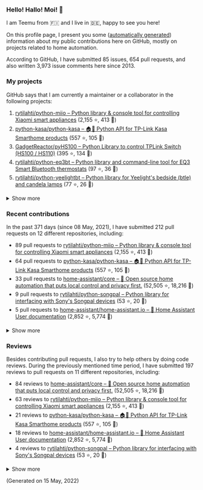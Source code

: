 
<!-- {'rateLimit': {'cost': 1, 'remaining': 4996, 'resetAt': '2022-05-15T04:09:22Z'}, 'user': {'twitterUsername': None, 'createdAt': '2013-02-26T14:57:51Z', 'commitComments': {'totalCount': 32}, 'issueComments': {'totalCount': 3973}, 'issues': {'totalCount': 85}, 'pullRequests': {'totalCount': 654}, 'contributionsCollection': {'totalCommitContributions': 255, 'totalIssueContributions': 19, 'totalPullRequestContributions': 212, 'totalPullRequestReviewContributions': 197, 'totalRepositoriesWithContributedCommits': 12, 'totalRepositoriesWithContributedPullRequestReviews': 9, 'totalRepositoriesWithContributedPullRequests': 11, 'startedAt': '2021-05-08T22:00:00Z', 'endedAt': '2022-05-15T21:59:59Z', 'totalRepositoriesWithContributedIssues': 4, 'repositoryContributions': {'totalCount': 4}, 'pullRequestContributions': {'totalCount': 212}, 'pullRequestContributionsByRepository': [{'contributions': {'totalCount': 89}, 'repository': {'nameWithOwner': 'rytilahti/python-miio', 'url': 'https://github.com/rytilahti/python-miio', 'stargazerCount': 2155, 'description': 'Python library & console tool for controlling Xiaomi smart appliances', 'forkCount': 413}}, {'contributions': {'totalCount': 64}, 'repository': {'nameWithOwner': 'python-kasa/python-kasa', 'url': 'https://github.com/python-kasa/python-kasa', 'stargazerCount': 557, 'description': '🏠🤖 Python API for TP-Link Kasa Smarthome products', 'forkCount': 105}}, {'contributions': {'totalCount': 33}, 'repository': {'nameWithOwner': 'home-assistant/core', 'url': 'https://github.com/home-assistant/core', 'stargazerCount': 52505, 'description': ':house_with_garden: Open source home automation that puts local control and privacy first.', 'forkCount': 18216}}, {'contributions': {'totalCount': 9}, 'repository': {'nameWithOwner': 'rytilahti/python-songpal', 'url': 'https://github.com/rytilahti/python-songpal', 'stargazerCount': 53, 'description': "Python library for interfacing with Sony's Songpal devices", 'forkCount': 20}}, {'contributions': {'totalCount': 5}, 'repository': {'nameWithOwner': 'home-assistant/home-assistant.io', 'url': 'https://github.com/home-assistant/home-assistant.io', 'stargazerCount': 2852, 'description': ':blue_book: Home Assistant User documentation', 'forkCount': 5774}}, {'contributions': {'totalCount': 4}, 'repository': {'nameWithOwner': 'SoCo/SoCo', 'url': 'https://github.com/SoCo/SoCo', 'stargazerCount': 1310, 'description': 'SoCo (Sonos Controller) is a Python project that allows you to programmatically control Sonos speakers.', 'forkCount': 222}}, {'contributions': {'totalCount': 3}, 'repository': {'nameWithOwner': 'rytilahti/homeassistant-upnp-availability', 'url': 'https://github.com/rytilahti/homeassistant-upnp-availability', 'stargazerCount': 10, 'description': 'UPnP Availability sensor for Home Assistant', 'forkCount': 5}}, {'contributions': {'totalCount': 2}, 'repository': {'nameWithOwner': 'rytilahti/python-eq3bt', 'url': 'https://github.com/rytilahti/python-eq3bt', 'stargazerCount': 97, 'description': 'Python library and command-line tool for EQ3 Smart Bluetooth thermostats', 'forkCount': 36}}, {'contributions': {'totalCount': 1}, 'repository': {'nameWithOwner': 'home-assistant/frontend', 'url': 'https://github.com/home-assistant/frontend', 'stargazerCount': 2357, 'description': ':lollipop: Frontend for Home Assistant', 'forkCount': 1631}}, {'contributions': {'totalCount': 1}, 'repository': {'nameWithOwner': 'home-assistant/developers.home-assistant', 'url': 'https://github.com/home-assistant/developers.home-assistant', 'stargazerCount': 152, 'description': 'Developers website for Home Assistant.', 'forkCount': 537}}, {'contributions': {'totalCount': 1}, 'repository': {'nameWithOwner': 'StevenLooman/async_upnp_client', 'url': 'https://github.com/StevenLooman/async_upnp_client', 'stargazerCount': 33, 'description': 'Async UPnP Client for Python', 'forkCount': 27}}], 'issueContributions': {'totalCount': 19}, 'pullRequestReviewContributionsByRepository': [{'contributions': {'totalCount': 84}, 'repository': {'description': ':house_with_garden: Open source home automation that puts local control and privacy first.', 'nameWithOwner': 'home-assistant/core', 'url': 'https://github.com/home-assistant/core', 'stargazerCount': 52505, 'forkCount': 18216}}, {'contributions': {'totalCount': 63}, 'repository': {'description': 'Python library & console tool for controlling Xiaomi smart appliances', 'nameWithOwner': 'rytilahti/python-miio', 'url': 'https://github.com/rytilahti/python-miio', 'stargazerCount': 2155, 'forkCount': 413}}, {'contributions': {'totalCount': 21}, 'repository': {'description': '🏠🤖 Python API for TP-Link Kasa Smarthome products', 'nameWithOwner': 'python-kasa/python-kasa', 'url': 'https://github.com/python-kasa/python-kasa', 'stargazerCount': 557, 'forkCount': 105}}, {'contributions': {'totalCount': 18}, 'repository': {'description': ':blue_book: Home Assistant User documentation', 'nameWithOwner': 'home-assistant/home-assistant.io', 'url': 'https://github.com/home-assistant/home-assistant.io', 'stargazerCount': 2852, 'forkCount': 5774}}, {'contributions': {'totalCount': 4}, 'repository': {'description': "Python library for interfacing with Sony's Songpal devices", 'nameWithOwner': 'rytilahti/python-songpal', 'url': 'https://github.com/rytilahti/python-songpal', 'stargazerCount': 53, 'forkCount': 20}}, {'contributions': {'totalCount': 3}, 'repository': {'description': 'Python library and command-line tool for EQ3 Smart Bluetooth thermostats', 'nameWithOwner': 'rytilahti/python-eq3bt', 'url': 'https://github.com/rytilahti/python-eq3bt', 'stargazerCount': 97, 'forkCount': 36}}, {'contributions': {'totalCount': 2}, 'repository': {'description': 'Developers website for Home Assistant.', 'nameWithOwner': 'home-assistant/developers.home-assistant', 'url': 'https://github.com/home-assistant/developers.home-assistant', 'stargazerCount': 152, 'forkCount': 537}}, {'contributions': {'totalCount': 1}, 'repository': {'description': 'UPnP Availability sensor for Home Assistant', 'nameWithOwner': 'rytilahti/homeassistant-upnp-availability', 'url': 'https://github.com/rytilahti/homeassistant-upnp-availability', 'stargazerCount': 10, 'forkCount': 5}}, {'contributions': {'totalCount': 1}, 'repository': {'description': 'SoCo (Sonos Controller) is a Python project that allows you to programmatically control Sonos speakers.', 'nameWithOwner': 'SoCo/SoCo', 'url': 'https://github.com/SoCo/SoCo', 'stargazerCount': 1310, 'forkCount': 222}}]}, 'followers': {'totalCount': 167}, 'repositories': {'nodes': [{'description': 'Python library & console tool for controlling Xiaomi smart appliances', 'stargazerCount': 2155, 'name': 'python-miio', 'nameWithOwner': 'rytilahti/python-miio', 'forkCount': 413, 'url': 'https://github.com/rytilahti/python-miio'}, {'description': '🏠🤖 Python API for TP-Link Kasa Smarthome products', 'stargazerCount': 557, 'name': 'python-kasa', 'nameWithOwner': 'python-kasa/python-kasa', 'forkCount': 105, 'url': 'https://github.com/python-kasa/python-kasa'}, {'description': 'Python Library to control TPLink Switch (HS100 / HS110)', 'stargazerCount': 395, 'name': 'pyHS100', 'nameWithOwner': 'GadgetReactor/pyHS100', 'forkCount': 134, 'url': 'https://github.com/GadgetReactor/pyHS100'}, {'description': 'Python library and command-line tool for EQ3 Smart Bluetooth thermostats', 'stargazerCount': 97, 'name': 'python-eq3bt', 'nameWithOwner': 'rytilahti/python-eq3bt', 'forkCount': 36, 'url': 'https://github.com/rytilahti/python-eq3bt'}, {'description': "Python library for Yeelight's bedside (btle) and candela lamps", 'stargazerCount': 77, 'name': 'python-yeelightbt', 'nameWithOwner': 'rytilahti/python-yeelightbt', 'forkCount': 26, 'url': 'https://github.com/rytilahti/python-yeelightbt'}, {'description': "Python library for interfacing with Sony's Songpal devices", 'stargazerCount': 53, 'name': 'python-songpal', 'nameWithOwner': 'rytilahti/python-songpal', 'forkCount': 20, 'url': 'https://github.com/rytilahti/python-songpal'}, {'description': 'Control your Home Assistant media players from your desktop using MPRIS', 'stargazerCount': 14, 'name': 'homeassistant-mpris-bridge', 'nameWithOwner': 'rytilahti/homeassistant-mpris-bridge', 'forkCount': 0, 'url': 'https://github.com/rytilahti/homeassistant-mpris-bridge'}, {'description': 'Python library for accessing ubus over JSON-RPC', 'stargazerCount': 14, 'name': 'python-ubus', 'nameWithOwner': 'rytilahti/python-ubus', 'forkCount': 10, 'url': 'https://github.com/rytilahti/python-ubus'}, {'description': 'UPnP Availability sensor for Home Assistant', 'stargazerCount': 10, 'name': 'homeassistant-upnp-availability', 'nameWithOwner': 'rytilahti/homeassistant-upnp-availability', 'forkCount': 5, 'url': 'https://github.com/rytilahti/homeassistant-upnp-availability'}, {'description': 'Everything you ever wanted to know about caching resolvers but were afraid to ask', 'stargazerCount': 5, 'name': 'ripe-hackathon-dns-caching', 'nameWithOwner': 'DNS-OARC/ripe-hackathon-dns-caching', 'forkCount': 2, 'url': 'https://github.com/DNS-OARC/ripe-hackathon-dns-caching'}, {'description': 'Python interface for intel_nuc_led kernel driver', 'stargazerCount': 2, 'name': 'python-nucled', 'nameWithOwner': 'rytilahti/python-nucled', 'forkCount': 1, 'url': 'https://github.com/rytilahti/python-nucled'}, {'description': None, 'stargazerCount': 0, 'name': 'rytilahti', 'nameWithOwner': 'rytilahti/rytilahti', 'forkCount': 0, 'url': 'https://github.com/rytilahti/rytilahti'}]}, 'organizations': {'nodes': [{'url': 'https://github.com/home-assistant', 'viewerIsAMember': True, 'name': 'Home Assistant'}, {'url': 'https://github.com/python-kasa', 'viewerIsAMember': True, 'name': 'python-kasa'}]}}} -->
### Hello! Hallo! Moi! 👋

I am Teemu from 🇫🇮 and I live in 🇩🇪, happy to see you here!

On this profile page, I present you some ([automatically generated](https://github.com/rytilahti/rytilahti)) information about my public contributions here on GitHub, 
mostly on projects related to home automation.

According to GitHub, I have submitted 85 issues, 654 pull requests,
and also written 3,973 issue comments here since 2013.


### My projects

GitHub says that I am currently a maintainer or a collaborator in the following projects:

1. [rytilahti/python-miio – Python library & console tool for controlling Xiaomi smart appliances](https://github.com/rytilahti/python-miio) (2,155 ⭐️, 413 🍴)
2. [python-kasa/python-kasa – 🏠🤖 Python API for TP-Link Kasa Smarthome products](https://github.com/python-kasa/python-kasa) (557 ⭐️, 105 🍴)
3. [GadgetReactor/pyHS100 – Python Library to control TPLink Switch (HS100 / HS110)](https://github.com/GadgetReactor/pyHS100) (395 ⭐️, 134 🍴)
4. [rytilahti/python-eq3bt – Python library and command-line tool for EQ3 Smart Bluetooth thermostats](https://github.com/rytilahti/python-eq3bt) (97 ⭐️, 36 🍴)
5. [rytilahti/python-yeelightbt – Python library for Yeelight's bedside (btle) and candela lamps](https://github.com/rytilahti/python-yeelightbt) (77 ⭐️, 26 🍴)

<details><summary>Show more</summary><p>

6. [rytilahti/python-songpal – Python library for interfacing with Sony's Songpal devices](https://github.com/rytilahti/python-songpal) (53 ⭐️, 20 🍴)
7. [rytilahti/homeassistant-mpris-bridge – Control your Home Assistant media players from your desktop using MPRIS](https://github.com/rytilahti/homeassistant-mpris-bridge) (14 ⭐️, 0 🍴)
8. [rytilahti/python-ubus – Python library for accessing ubus over JSON-RPC](https://github.com/rytilahti/python-ubus) (14 ⭐️, 10 🍴)
9. [rytilahti/homeassistant-upnp-availability – UPnP Availability sensor for Home Assistant](https://github.com/rytilahti/homeassistant-upnp-availability) (10 ⭐️, 5 🍴)
10. [DNS-OARC/ripe-hackathon-dns-caching – Everything you ever wanted to know about caching resolvers but were afraid to ask](https://github.com/DNS-OARC/ripe-hackathon-dns-caching) (5 ⭐️, 2 🍴)
11. [rytilahti/python-nucled – Python interface for intel_nuc_led kernel driver](https://github.com/rytilahti/python-nucled) (2 ⭐️, 1 🍴)
</p></details>

### Recent contributions

In the past 371 days (since 08 May, 2021), I have submitted 212 pull requests on 12 different repositories, including:
* 89 pull requests to [rytilahti/python-miio – Python library & console tool for controlling Xiaomi smart appliances](https://github.com/rytilahti/python-miio) (2,155 ⭐️, 413 🍴)
* 64 pull requests to [python-kasa/python-kasa – 🏠🤖 Python API for TP-Link Kasa Smarthome products](https://github.com/python-kasa/python-kasa) (557 ⭐️, 105 🍴)
* 33 pull requests to [home-assistant/core – :house_with_garden: Open source home automation that puts local control and privacy first.](https://github.com/home-assistant/core) (52,505 ⭐️, 18,216 🍴)
* 9 pull requests to [rytilahti/python-songpal – Python library for interfacing with Sony's Songpal devices](https://github.com/rytilahti/python-songpal) (53 ⭐️, 20 🍴)
* 5 pull requests to [home-assistant/home-assistant.io – :blue_book: Home Assistant User documentation](https://github.com/home-assistant/home-assistant.io) (2,852 ⭐️, 5,774 🍴)

<details><summary>Show more</summary><p>

* 4 pull requests to [SoCo/SoCo – SoCo (Sonos Controller) is a Python project that allows you to programmatically control Sonos speakers.](https://github.com/SoCo/SoCo) (1,310 ⭐️, 222 🍴)
* 3 pull requests to [rytilahti/homeassistant-upnp-availability – UPnP Availability sensor for Home Assistant](https://github.com/rytilahti/homeassistant-upnp-availability) (10 ⭐️, 5 🍴)
* 2 pull requests to [rytilahti/python-eq3bt – Python library and command-line tool for EQ3 Smart Bluetooth thermostats](https://github.com/rytilahti/python-eq3bt) (97 ⭐️, 36 🍴)
* 1 pull requests to [home-assistant/frontend – :lollipop: Frontend for Home Assistant](https://github.com/home-assistant/frontend) (2,357 ⭐️, 1,631 🍴)
* 1 pull requests to [home-assistant/developers.home-assistant – Developers website for Home Assistant.](https://github.com/home-assistant/developers.home-assistant) (152 ⭐️, 537 🍴)
* 1 pull requests to [StevenLooman/async_upnp_client – Async UPnP Client for Python](https://github.com/StevenLooman/async_upnp_client) (33 ⭐️, 27 🍴)
</p></details>


### Reviews

Besides contributing pull requests, I also try to help others by doing code reviews.
During the previously mentioned time period, I have submitted 197 reviews to pull requests on 11 different repositories, including:
* 84 reviews to [home-assistant/core – :house_with_garden: Open source home automation that puts local control and privacy first.](https://github.com/home-assistant/core) (52,505 ⭐️, 18,216 🍴)
* 63 reviews to [rytilahti/python-miio – Python library & console tool for controlling Xiaomi smart appliances](https://github.com/rytilahti/python-miio) (2,155 ⭐️, 413 🍴)
* 21 reviews to [python-kasa/python-kasa – 🏠🤖 Python API for TP-Link Kasa Smarthome products](https://github.com/python-kasa/python-kasa) (557 ⭐️, 105 🍴)
* 18 reviews to [home-assistant/home-assistant.io – :blue_book: Home Assistant User documentation](https://github.com/home-assistant/home-assistant.io) (2,852 ⭐️, 5,774 🍴)
* 4 reviews to [rytilahti/python-songpal – Python library for interfacing with Sony's Songpal devices](https://github.com/rytilahti/python-songpal) (53 ⭐️, 20 🍴)

<details><summary>Show more</summary><p>

* 3 reviews to [rytilahti/python-eq3bt – Python library and command-line tool for EQ3 Smart Bluetooth thermostats](https://github.com/rytilahti/python-eq3bt) (97 ⭐️, 36 🍴)
* 2 reviews to [home-assistant/developers.home-assistant – Developers website for Home Assistant.](https://github.com/home-assistant/developers.home-assistant) (152 ⭐️, 537 🍴)
* 1 reviews to [rytilahti/homeassistant-upnp-availability – UPnP Availability sensor for Home Assistant](https://github.com/rytilahti/homeassistant-upnp-availability) (10 ⭐️, 5 🍴)
* 1 reviews to [SoCo/SoCo – SoCo (Sonos Controller) is a Python project that allows you to programmatically control Sonos speakers.](https://github.com/SoCo/SoCo) (1,310 ⭐️, 222 🍴)
</p></details>

(Generated on 15 May, 2022)
